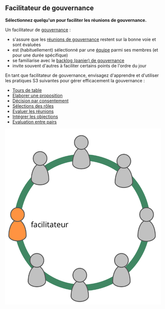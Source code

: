 ## Facilitateur de gouvernance

**Sélectionnez quelqu'un pour faciliter les réunions de gouvernance.**

Un facilitateur de [gouvernance](glossary:governance) :

- s'assure que les [réunions de gouvernance](section:governance-meeting) restent sur la bonne voie et sont évaluées
- est (habituellement) sélectionné par une [équipe](glossary:team) parmi ses membres (et pour une durée spécifique)
- se familiarise avec le [backlog (panier) de gouvernance](section:governance-backlog)
- invite souvent d'autres à faciliter certains points de l'ordre du jour

En tant que facilitateur de gouvernance, envisagez d'apprendre et d'utiliser les pratiques S3 suivantes pour gérer efficacement la gouvernance :

- [Tours de table](section:rounds)
- [Elaborer une proposition](section:proposal-forming)
- [Décision par consentement](section:consent-decision-making)
- [Sélections des rôles](section:role-selection)
- [Evaluer les réunions](section:evaluate-meetings)
- [Intégrer les objections](section:resolve-objections)
- [Evaluation entre pairs](section:peer-review)

![Le facilitateur de gouvernance est typiquement membre de l'équipe](img/circle/facilitator.png)